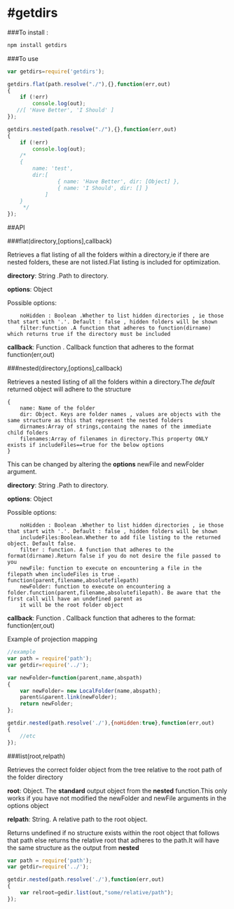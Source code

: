 #getdirs
==================
###To install :
```bash
npm install getdirs
```

###To use
```js
var getdirs=require('getdirs');

getdirs.flat(path.resolve("./"),{},function(err,out)
{
    if (!err)
        console.log(out);
   //[ 'Have Better', 'I Should' ]
});

getdirs.nested(path.resolve("./"),{},function(err,out)
{
    if (!err)
        console.log(out);
    /*
    { 
        name: 'test',
        dir:[ 
                { name: 'Have Better', dir: [Object] },
                { name: 'I Should', dir: [] } 
            ] 
    }
     */
});
```

##API

###flat(directory,[options],callback)

Retrieves a flat listing of all the folders within a directory,ie if there are nested folders, these are not listed.Flat listing is included for optimization.

**directory**: String .Path to directory.

**options**: Object

Possible options:
```
    noHidden : Boolean .Whether to list hidden directories , ie those that start with '.'. Default : false , hidden folders will be shown 
    filter:function .A function that adheres to function(dirname) which returns true if the directory must be included
```

**callback**: Function . Callback function that adheres to the format function(err,out)

###nested(directory,[options],callback)

Retrieves a nested listing of all the folders within a directory.The *default* returned object will adhere to the structure 

```
{
    name: Name of the folder
    dir: Object. Keys are folder names , values are objects with the same structure as this that represent the nested folders
    dirnames:Array of strings,containg the names of the immediate child folders
    filenames:Array of filenames in directory.This property ONLY exists if includeFiles==true for the below options
}
```
This can be changed by altering the **options** newFile and newFolder argument.

**directory**: String .Path to directory.

**options**: Object

Possible options:
``` none
    noHidden : Boolean .Whether to list hidden directories , ie those that start with '.'. Default : false , hidden folders will be shown 
    includeFiles:Boolean.Whether to add file listing to the returned object. Default false.
    filter : function. A function that adheres to the format(dirname).Return false if you do not desire the file passed to you
    newFile: function to execute on encountering a file in the filepath when includeFiles is true . function(parent,filename,absolutefilepath)
    newFolder: function to execute on encountering a folder.function(parent,filename,absolutefilepath). Be aware that the first call will have an undefined parent as 
    it will be the root folder object
```

**callback**: Function . Callback function that adheres to the format: function(err,out)

Example of projection mapping
```js
//example 
var path = require('path');
var getdir=require('../');

var newFolder=function(parent,name,abspath)
{
    var newFolder= new LocalFolder(name,abspath);
    parent&&parent.link(newFolder);
    return newFolder;
};

getdir.nested(path.resolve('./'),{noHidden:true},function(err,out)
{
    //etc
});

```

###list(root,relpath)

Retrieves the correct folder object from the tree relative to the root path of the folder directory

**root**: Object. The **standard** output object from the **nested** function.This only works if you have not modified the newFolder and newFile arguments in the options object 

**relpath**: String. A relative path to the root object.

Returns undefined if no structure exists within the root object that follows that path else returns the relative root that adheres to the path.It will have the same structure as the output from **nested**

```js
var path = require('path');
var getdir=require('../');

getdir.nested(path.resolve('./'),function(err,out)
{
    var relroot=gedir.list(out,"some/relative/path");
});

```

